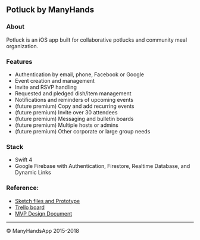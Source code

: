 ## Potluck by ManyHands



### About

Potluck is an iOS app built for collaborative potlucks and community meal organization. 



### Features

- Authentication by email, phone, Facebook or Google
- Event creation and management
- Invite and RSVP handling
- Requested and pledged dish/item management
- Notifications and reminders of upcoming events
- (future premium) Copy and add recurring events
- (future premium) Invite over 30 attendees
- (future premium) Messaging and bulletin boards
- (future premium) Multiple hosts or admins
- (future premium) Other corporate or large group needs


### Stack

- Swift 4
- Google Firebase with Authentication, Firestore, Realtime Database, and Dynamic Links

### Reference:

- [Sketch files and Prototype](https://sketch.cloud/s/Oeonw)
- [Trello board](https://trello.com/b/Ao3BEM1N/potluck-by-manyhandsapp)
- [MVP Design Document](https://docs.google.com/document/d/1F5GlxtKkticPHnaLD3ct78HSxmm1FFyFbaVzdK345a4/edit)


---

&copy; ManyHandsApp 2015-2018